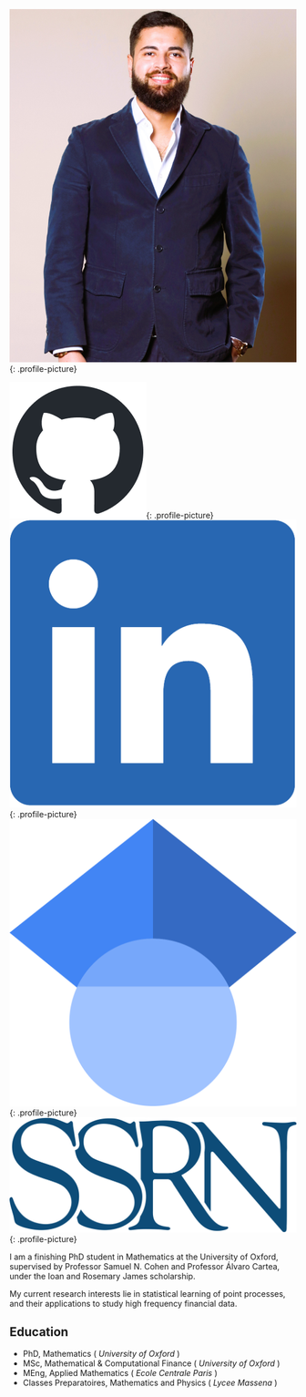 ![Profile Picture](assets/img/saad_labyad_profile.jpg){: .profile-picture}

[![GitHub](assets/img/github-mark.png)](https://github.com/saadlabyad){: .profile-picture}
[![LinkedIn](assets/img/LI-In-Bug.png)](https://www.linkedin.com/in/saad-labyad){: .profile-picture}
[![Google Scholar](assets/img/Google_Scholar_logo.svg)](https://scholar.google.com/citations?user=ZNYWDV8AAAAJ&hl=en){: .profile-picture}
[![SSRN](assets/img/SSRN_Logo.svg)](https://papers.ssrn.com/sol3/cf_dev/AbsByAuth.cfm?per_id=4926157){: .profile-picture}

I am a finishing PhD student in Mathematics at the University of Oxford, supervised by Professor Samuel N. Cohen and Professor Álvaro Cartea, under the Ioan and Rosemary James scholarship.

My current research interests lie in statistical learning of point processes, and their applications to study high frequency financial data.

## Education
- PhD, Mathematics ( _University of Oxford_ )
- MSc, Mathematical & Computational Finance ( _University of Oxford_ )
- MEng, Applied Mathematics ( _Ecole Centrale Paris_ )
- Classes Preparatoires, Mathematics and Physics ( _Lycee Massena_ )
